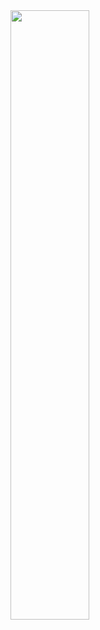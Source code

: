 <img src = https://www.shutterstock.com/image-vector/sample-red-square-grunge-stamp-260nw-338250266.jpg width='50%' height='50%'>